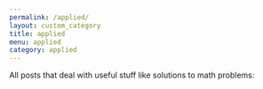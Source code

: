 ```yaml
---
permalink: /applied/
layout: custom_category
title: applied
menu: applied
category: applied
---
```

All posts that deal with useful stuff like solutions to math problems: